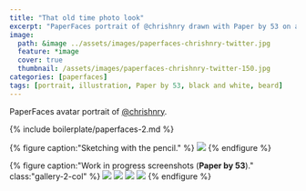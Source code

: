 ```yaml
---
title: "That old time photo look"
excerpt: "PaperFaces portrait of @chrishnry drawn with Paper by 53 on an iPad."
image: 
  path: &image ../assets/images/paperfaces-chrishnry-twitter.jpg 
  feature: *image
  cover: true
  thumbnail: /assets/images/paperfaces-chrishnry-twitter-150.jpg
categories: [paperfaces]
tags: [portrait, illustration, Paper by 53, black and white, beard]
---
```


PaperFaces avatar portrait of <a href="https://twitter.com/chrishnry">@chrishnry</a>.

{% include boilerplate/paperfaces-2.md %}

{% figure caption:"Sketching with the pencil." %}
[![](/assets/images/paperfaces-chrishnry-process-1-750.jpg)](/assets/images/paperfaces-chrishnry-process-1-lg.jpg)
{% endfigure %}

{% figure caption:"Work in progress screenshots (**Paper by 53**)." class:"gallery-2-col" %}
[![](/assets/images/paperfaces-chrishnry-process-2-600.jpg)](/assets/images/paperfaces-chrishnry-process-2-lg.jpg)
[![](/assets/images/paperfaces-chrishnry-process-3-600.jpg)](/assets/images/paperfaces-chrishnry-process-3-lg.jpg)
[![](/assets/images/paperfaces-chrishnry-process-4-600.jpg)](/assets/images/paperfaces-chrishnry-process-4-lg.jpg)
[![](/assets/images/paperfaces-chrishnry-process-5-600.jpg)](/assets/images/paperfaces-chrishnry-process-5-lg.jpg)
{% endfigure %}
